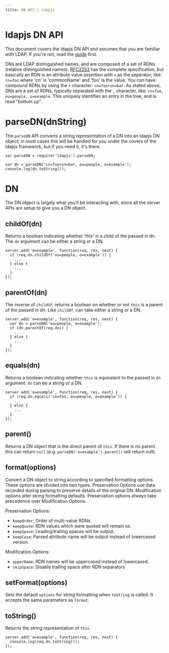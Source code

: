 ```yaml
---
title: DN API | ldapjs
---
```


# ldapjs DN API

This document covers the ldapjs DN API and assumes that you are familiar
with LDAP. If you're not, read the [guide](guide.html) first.

DNs are LDAP distinguished names, and are composed of a set of RDNs (relative
distinguished names).  [RFC2253](http://www.ietf.org/rfc/rfc2253.txt) has the
complete specification, but basically an RDN is an attribute value assertion
with `=` as the seperator, like: `cn=foo` where 'cn' is 'commonName' and 'foo'
is the value.  You can have compound RDNs by using the `+` character:
`cn=foo+sn=bar`.  As stated above, DNs are a set of RDNs, typically separated
with the `,` character, like:  `cn=foo, ou=people, o=example`.  This uniquely
identifies an entry in the tree, and is read "bottom up".

# parseDN(dnString)

The `parseDN` API converts a string representation of a DN into an ldapjs DN
object; in most cases this will be handled for you under the covers of the
ldapjs framework, but if you need it, it's there.

    var parseDN = require('ldapjs').parseDN;

    var dn = parseDN('cn=foo+sn=bar, ou=people, o=example');
    console.log(dn.toString());

# DN

The DN object is largely what you'll be interacting with, since all the server
APIs are setup to give you a DN object.

## childOf(dn)

Returns a boolean indicating whether 'this' is a child of the passed in dn. The
`dn` argument can be either a string or a DN.

    server.add('o=example', function(req, res, next) {
      if (req.dn.childOf('ou=people, o=example')) {
        ...
      } else {
        ...
      }
    });

## parentOf(dn)

The inverse of `childOf`; returns a boolean on whether or not `this` is a parent
of the passed in dn.  Like `childOf`, can take either a string or a DN.

    server.add('o=example', function(req, res, next) {
      var dn = parseDN('ou=people, o=example');
      if (dn.parentOf(req.dn)) {
        ...
      } else {
        ...
      }
    });

## equals(dn)

Returns a boolean indicating whether `this` is equivalent to the passed in `dn`
argument. `dn` can be a string or a DN.

    server.add('o=example', function(req, res, next) {
      if (req.dn.equals('cn=foo, ou=people, o=example')) {
        ...
      } else {
        ...
      }
    });

## parent()

Returns a DN object that is the direct parent of `this`.  If there is no parent
this can return `null` (e.g. `parseDN('o=example').parent()` will return null).


## format(options)

Convert a DN object to string according to specified formatting options.  These
options are divided into two types.  Preservation Options use data recorded
during parsing to preserve details of the original DN. Modification options
alter string formatting defaults.  Preservation options _always_ take
precedence over Modification Options.

Preservation Options:

 - `keepOrder`: Order of multi-value RDNs.
 - `keepQuote`: RDN values which were quoted will remain so.
 - `keepSpace`: Leading/trailing spaces will be output.
 - `keepCase`: Parsed attribute name will be output instead of lowercased version.

Modification Options:

- `upperName`: RDN names will be uppercased instead of lowercased.
- `skipSpace`: Disable trailing space after RDN separators

## setFormat(options)

Sets the default `options` for string formatting when `toString` is called.
It accepts the same parameters as `format`.


## toString()

Returns the string representation of `this`.

    server.add('o=example', function(req, res, next) {
      console.log(req.dn.toString());
    });
